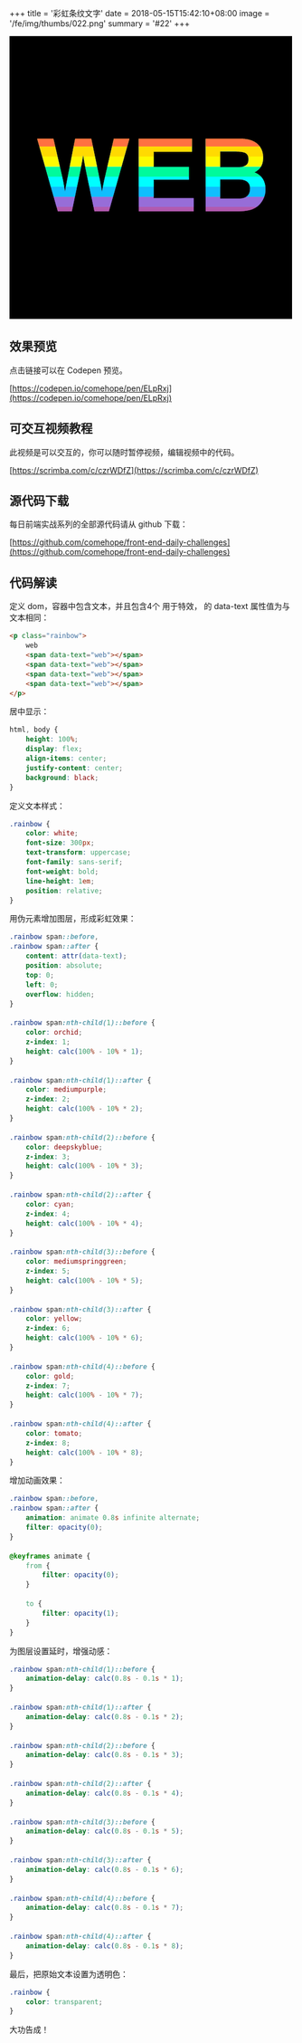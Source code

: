 +++
title = '彩虹条纹文字'
date = 2018-05-15T15:42:10+08:00
image = '/fe/img/thumbs/022.png'
summary = '#22'
+++

![](./work.png)

## 效果预览

点击链接可以在 Codepen 预览。

[https://codepen.io/comehope/pen/ELpRxj](https://codepen.io/comehope/pen/ELpRxj)

## 可交互视频教程

此视频是可以交互的，你可以随时暂停视频，编辑视频中的代码。

[https://scrimba.com/c/czrWDfZ](https://scrimba.com/c/czrWDfZ)

## 源代码下载

每日前端实战系列的全部源代码请从 github 下载：

[https://github.com/comehope/front-end-daily-challenges](https://github.com/comehope/front-end-daily-challenges)

## 代码解读

定义 dom，容器中包含文本，并且包含4个 <span> 用于特效，<span> 的 data-text 属性值为与文本相同：
```html
<p class="rainbow">
	web
	<span data-text="web"></span>
	<span data-text="web"></span>
	<span data-text="web"></span>
	<span data-text="web"></span>
</p>
```

居中显示：
```css
html, body {
	height: 100%;
	display: flex;
	align-items: center;
	justify-content: center;
	background: black;
}
```

定义文本样式：
```css
.rainbow {
	color: white;
	font-size: 300px;
	text-transform: uppercase;
	font-family: sans-serif;
	font-weight: bold;
	line-height: 1em;
	position: relative;
}
```

用伪元素增加图层，形成彩虹效果：
```css
.rainbow span::before,
.rainbow span::after {
	content: attr(data-text);
	position: absolute;
	top: 0;
	left: 0;
	overflow: hidden;
}

.rainbow span:nth-child(1)::before {
	color: orchid;
	z-index: 1;
	height: calc(100% - 10% * 1);
}

.rainbow span:nth-child(1)::after {
	color: mediumpurple;
	z-index: 2;
	height: calc(100% - 10% * 2);
}

.rainbow span:nth-child(2)::before {
	color: deepskyblue;
	z-index: 3;
	height: calc(100% - 10% * 3);
}

.rainbow span:nth-child(2)::after {
	color: cyan;
	z-index: 4;
	height: calc(100% - 10% * 4);
}

.rainbow span:nth-child(3)::before {
	color: mediumspringgreen;
	z-index: 5;
	height: calc(100% - 10% * 5);
}

.rainbow span:nth-child(3)::after {
	color: yellow;
	z-index: 6;
	height: calc(100% - 10% * 6);
}

.rainbow span:nth-child(4)::before {
	color: gold;
	z-index: 7;
	height: calc(100% - 10% * 7);
}

.rainbow span:nth-child(4)::after {
	color: tomato;
	z-index: 8;
	height: calc(100% - 10% * 8);
}
```

增加动画效果：
```css
.rainbow span::before,
.rainbow span::after {
	animation: animate 0.8s infinite alternate;
	filter: opacity(0);
}

@keyframes animate {
	from {
		filter: opacity(0);
	}

	to {
		filter: opacity(1);
	}
}
```

为图层设置延时，增强动感：
```css
.rainbow span:nth-child(1)::before {
	animation-delay: calc(0.8s - 0.1s * 1);
}

.rainbow span:nth-child(1)::after {
	animation-delay: calc(0.8s - 0.1s * 2);
}

.rainbow span:nth-child(2)::before {
	animation-delay: calc(0.8s - 0.1s * 3);
}

.rainbow span:nth-child(2)::after {
	animation-delay: calc(0.8s - 0.1s * 4);
}

.rainbow span:nth-child(3)::before {
	animation-delay: calc(0.8s - 0.1s * 5);
}

.rainbow span:nth-child(3)::after {
	animation-delay: calc(0.8s - 0.1s * 6);
}

.rainbow span:nth-child(4)::before {
	animation-delay: calc(0.8s - 0.1s * 7);
}

.rainbow span:nth-child(4)::after {
	animation-delay: calc(0.8s - 0.1s * 8);
}
```

最后，把原始文本设置为透明色：
```css
.rainbow {
	color: transparent;
}
```

大功告成！
